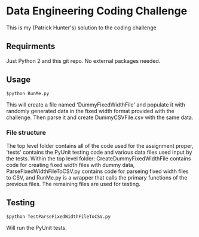 # Data Engineering Coding Challenge
This is my (Patrick Hunter's) solution to the coding challenge

## Requirments

Just Python 2 and this git repo.  No external packages needed.

## Usage
```
$python RunMe.py
```

This will create a file named 'DummyFixedWidthFile' and 
populate it with randomly generated data in the fixed
width format provided with the challenge.  Then parse it
and create DummyCSVFile.csv with the same data.

### File structure
The top level folder contains all of the code used for the
assignment proper, 'tests' contains the PyUnit testing 
code and various data files used input by the tests.
Within the top level folder: CreateDummyFixedWidthFile 
contains code for creating fixed width files with dummy data,
ParseFixedWidthFileToCSV.py contains code for parseing fixed
width files to CSV, and RunMe.py is a wrapper that calls the
primary functions of the previous files.  The remaining files
are used for testing.

## Testing
```
$python TestParseFixedWidthFileToCSV.py
```
Will run the PyUnit tests.

